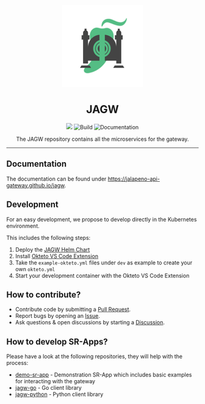 <p align="center">
	<img src="./docs/static/img/logo.png">
</p>
<h1 align="center">JAGW</h1>
<p align="center">
	<img src="https://img.shields.io/github/v/tag/jalapeno-api-gateway/jagw.svg?label=release&logo=github&style=flat-square">
	<img alt="Build" src="https://img.shields.io/github/workflow/status/jalapeno-api-gateway/jagw/Build%20and%20Push%20Services?label=build&logo=github&style=flat-square">
	<img alt="Documentation" src="https://img.shields.io/github/workflow/status/jalapeno-api-gateway/jagw/Deploy%20Documentation%20to%20GitHub%20Pages?label=docs&logo=github&style=flat-square">
</p>

<p align="center">
The JAGW repository contains all the microservices for the gateway.
</p>

---

## Documentation
The documentation can be found under https://jalapeno-api-gateway.github.io/jagw.

## Development
For an easy development, we propose to develop directly in the Kubernetes environment.
  
This includes the following steps:
1. Deploy the [JAGW Helm Chart](https://github.com/jalapeno-api-gateway/jagw-helm)
2. Install [Okteto VS Code Extension](https://www.okteto.com/blog/remote-kubernetes-development/)
3. Take the `example-okteto.yml` files under `dev` as example to create your own `okteto.yml`
4. Start your development container with the Okteto VS Code Extension

## How to contribute?

- Contribute code by submitting a [Pull Request](https://github.com/jalapeno-api-gateway/jagw/pulls).
- Report bugs by opening an [Issue](https://github.com/jalapeno-api-gateway/jagw/issues).
- Ask questions & open discussions by starting a [Discussion](https://github.com/jalapeno-api-gateway/jagw/discussions).

## How to develop SR-Apps?
Please have a look at the following repositories, they will help with the process:
* [demo-sr-app](https://github.com/jalapeno-api-gateway/demo-sr-app) - Demonstration SR-App which includes basic examples for interacting with the gateway
* [jagw-go](https://github.com/jalapeno-api-gateway/jagw-go) - Go client library
* [jagw-python](https://github.com/jalapeno-api-gateway/jagw-python) - Python client library